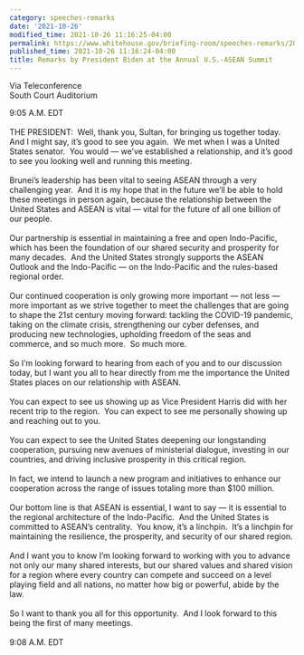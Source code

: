 ```yaml
---
category: speeches-remarks
date: '2021-10-26'
modified_time: 2021-10-26 11:16:25-04:00
permalink: https://www.whitehouse.gov/briefing-room/speeches-remarks/2021/10/26/remarks-by-president-biden-at-the-annual-u-s-asean-summit/
published_time: 2021-10-26 11:16:24-04:00
title: Remarks by President Biden at the Annual U.S.-ASEAN Summit
---
```

 
Via Teleconference  
South Court Auditorium

9:05 A.M. EDT  
   
THE PRESIDENT:  Well, thank you, Sultan, for bringing us together
today.  And I might say, it’s good to see you again.  We met when I was
a United States senator.  You would — we’ve established a relationship,
and it’s good to see you looking well and running this meeting.   
   
Brunei’s leadership has been vital to seeing ASEAN through a very
challenging year.  And it is my hope that in the future we’ll be able to
hold these meetings in person again, because the relationship between
the United States and ASEAN is vital — vital for the future of all one
billion of our people.   
   
Our partnership is essential in maintaining a free and open
Indo-Pacific, which has been the foundation of our shared security and
prosperity for many decades.  And the United States strongly supports
the ASEAN Outlook and the Indo-Pacific — on the Indo-Pacific and the
rules-based regional order.    
   
Our continued cooperation is only growing more important — not less —
more important as we strive together to meet the challenges that are
going to shape the 21st century moving forward: tackling the COVID-19
pandemic, taking on the climate crisis, strengthening our cyber
defenses, and producing new technologies, upholding freedom of the seas
and commerce, and so much more.  So much more.    
   
So I’m looking forward to hearing from each of you and to our discussion
today, but I want you all to hear directly from me the importance the
United States places on our relationship with ASEAN.  
   
You can expect to see us showing up as Vice President Harris did with
her recent trip to the region.  You can expect to see me personally
showing up and reaching out to you.  
   
You can expect to see the United States deepening our longstanding
cooperation, pursuing new avenues of ministerial dialogue, investing in
our countries, and driving inclusive prosperity in this critical
region.  
   
In fact, we intend to launch a new program and initiatives to enhance
our cooperation across the range of issues totaling more than $100
million.  
   
Our bottom line is that ASEAN is essential, I want to say — it is
essential to the regional architecture of the Indo-Pacific.  And the
United States is committed to ASEAN’s centrality.  You know, it’s a
linchpin.  It’s a linchpin for maintaining the resilience, the
prosperity, and security of our shared region.  
   
And I want you to know I’m looking forward to working with you to
advance not only our many shared interests, but our shared values and
shared vision for a region where every country can compete and succeed
on a level playing field and all nations, no matter how big or powerful,
abide by the law.  
   
So I want to thank you all for this opportunity.  And I look forward to
this being the first of many meetings.   
   
9:08 A.M. EDT
